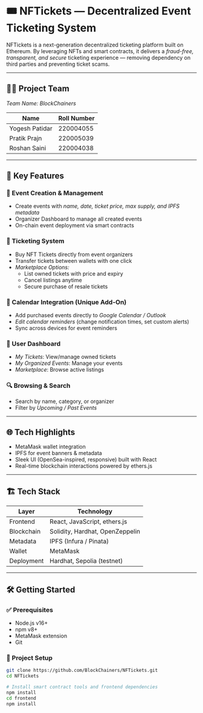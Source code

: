 # 🎟 NFTickets — Decentralized Event Ticketing System  

NFTickets is a next-generation decentralized ticketing platform built on Ethereum. By leveraging NFTs and smart contracts, it delivers a *fraud-free, transparent, and secure* ticketing experience — removing dependency on third parties and preventing ticket scams.  

---

## 👨‍💻 Project Team  
*Team Name: BlockChainers*  

| Name           | Roll Number |
|----------------|-------------|
| Yogesh Patidar | 220004055   |
| Pratik Prajn   | 220005039   |
| Roshan Saini   | 220004038   |

---

## 🚀 Key Features  

### 🧾 Event Creation & Management  
- Create events with *name, date, ticket price, max supply, and IPFS metadata*  
- Organizer Dashboard to manage all created events  
- On-chain event deployment via smart contracts  

### 🎫 Ticketing System  
- Buy NFT Tickets directly from event organizers  
- Transfer tickets between wallets with one click  
- *Marketplace Options:*  
  - List owned tickets with price and expiry  
  - Cancel listings anytime  
  - Secure purchase of resale tickets  

### 📅 Calendar Integration (Unique Add-On)  
- Add purchased events directly to *Google Calendar / Outlook*  
- *Edit calendar reminders* (change notification times, set custom alerts)  
- Sync across devices for event reminders  

### 👤 User Dashboard  
- *My Tickets*: View/manage owned tickets  
- *My Organized Events*: Manage your events  
- *Marketplace*: Browse active listings  

### 🔍 Browsing & Search  
- Search by name, category, or organizer  
- Filter by *Upcoming / Past Events*  

---

## 🌐 Tech Highlights  
- MetaMask wallet integration  
- IPFS for event banners & metadata  
- Sleek UI (OpenSea-inspired, responsive) built with React  
- Real-time blockchain interactions powered by ethers.js  

---

## 🏗 Tech Stack  

| Layer       | Technology                         |
|-------------|------------------------------------|
| Frontend    | React, JavaScript, ethers.js       |
| Blockchain  | Solidity, Hardhat, OpenZeppelin    |
| Metadata    | IPFS (Infura / Pinata)             |
| Wallet      | MetaMask                           |
| Deployment  | Hardhat, Sepolia (testnet)         |

---

## 🛠 Getting Started  

### ✅ Prerequisites  
- Node.js v16+  
- npm v8+  
- MetaMask extension  
- Git  

### 🔧 Project Setup  
```bash
git clone https://github.com/BlockChainers/NFTickets.git
cd NFTickets

# Install smart contract tools and frontend dependencies
npm install
cd frontend
npm install
